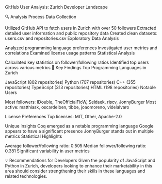 GitHub User Analysis: Zurich Developer Landscape

🔍 Analysis Process
Data Collection

Utilized GitHub API to fetch users in Zurich with over 50 followers
Extracted detailed user information and public repository data
Created clean datasets: users.csv and repositories.csv
Exploratory Data Analysis

Analyzed programming language preferences
Investigated user metrics and correlations
Examined license usage patterns
Statistical Analysis

Calculated key statistics on follower/following ratios
Identified top users across various metrics
🌟 Key Findings
Top Programming Languages in Zurich

JavaScript (802 repositories)
Python (707 repositories)
C++ (355 repositories)
TypeScript (313 repositories)
HTML (198 repositories)
Notable Users

Most followers: IDouble, TheOfficialFloW, Seldaek, riscv, JonnyBurger
Most active: matthiask, oscardelben, tibbe, joaomoreno, videlalvaro

License Preferences
Top licenses: MIT, Other, Apache-2.0

Unique Insights
Coq emerged as a notable programming language
Google appears to have a significant presence
JonnyBurger stands out in multiple metrics
Statistical Highlights

Average follower/following ratio: 0.505
Median follower/following ratio: 0.381
Significant variability in user metrics

💡 Recommendations for Developers
Given the popularity of JavaScript and Python in Zurich, developers looking to enhance their marketability in this area should consider strengthening their skills in these languages and related technologies.

